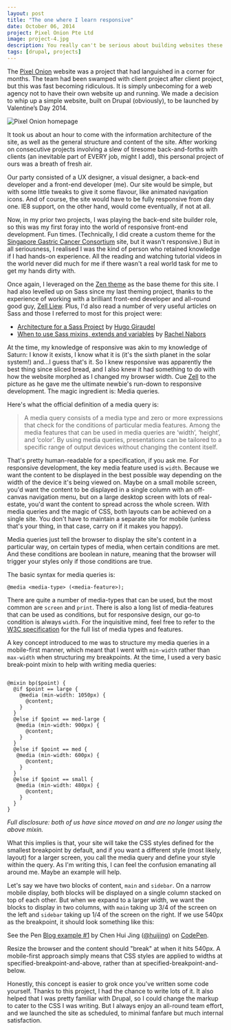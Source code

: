 ```yaml
---
layout: post
title: "The one where I learn responsive"
date: October 06, 2014
project: Pixel Onion Pte Ltd
image: project-4.jpg
description: You really can't be serious about building websites these days they're not optimised for mobile so it was high time I grok-ed the key concepts of responsive design. 
tags: [drupal, projects]
---
```

The [Pixel Onion](http://pixelonion.com/) website was a project that had languished in a corner for months. The team had been swamped with client project after client project, but this was fast becoming ridiculous. It is simply unbecoming for a web agency not to have their own website up and running. We made a decision to whip up a simple website, built on Drupal (obviously), to be launched by Valentine’s Day 2014.

<img src="{{ site.url }}/images/posts/pixel-onion.jpg" alt="Pixel Onion homepage"/>

It took us about an hour to come with the information architecture of the site, as well as the general structure and content of the site. After working on consecutive projects involving a slew of tiresome back-and-forths with clients (an inevitable part of EVERY job, might I add), this personal project of ours was a breath of fresh air. 

Our party consisted of a UX designer, a visual designer, a back-end developer and a front-end developer (me). Our site would be simple, but with some little tweaks to give it some flavour, like animated navigation icons. And of course, the site would have to be fully responsive from day one. IE8 support, on the other hand, would come eventually, if not at all.

Now, in my prior two projects, I was playing the back-end site builder role, so this was my first foray into the world of responsive front-end development. Fun times. (Technically, I did create a custom theme for the [Singapore Gastric Cancer Consortium](http://www.sgcc.sg) site, but it wasn't responsive.) But in all seriousness, I realised I was the kind of person who retained knowledge if I had hands-on experience. All the reading and watching tutorial videos in the world never did much for me if there wasn't a real world task for me to get my hands dirty with.

Once again, I leveraged on the [Zen theme](https://www.drupal.org/project/zen) as the base theme for this site. I had also levelled up on Sass since my last theming project, thanks to the experience of working with a brilliant front-end developer and all-round good guy, [Zell Liew](http://zell-weekeat.com/). Plus, I'd also read a number of very useful articles on Sass and those I referred to most for this project were:

- [Architecture for a Sass Project](http://www.sitepoint.com/architecture-sass-project/) by [Hugo Giraudel](http://hugogiraudel.com/)
- [When to use Sass mixins, extends and variables](https://coderwall.com/p/7p7w2a) by [Rachel Nabors](http://rachelnabors.com/)

At the time, my knowledge of responsive was akin to my knowledge of Saturn: I know it exists, I know what it is (it's the sixth planet in the solar system!) and...I guess that's it. So I knew responsive was apparently the best thing since sliced bread, and I also knew it had something to do with how the website morphed as I changed my browser width. Cue [Zell](https://twitter.com/zellwk) to the picture as he gave me the ultimate newbie's run-down to responsive development. The magic ingredient is: Media queries.

Here's what the official definition of a media query is:

> A media query consists of a media type and zero or more expressions that check for the conditions of particular media features. Among the media features that can be used in media queries are ‘width’, ‘height’, and ‘color’. By using media queries, presentations can be tailored to a specific range of output devices without changing the content itself.

That's pretty human-readable for a specification, if you ask me. For responsive development, the key media feature used is <code class="language-css">width</code>. Because we want the content to be displayed in the best possible way depending on the width of the device it's being viewed on. Maybe on a small mobile screen, you'd want the content to be displayed in a single column with an off-canvas navigation menu, but on a large desktop screen with lots of real-estate, you'd want the content to spread across the whole screen. With media queries and the magic of CSS, both layouts can be achieved on a single site. You don't have to maintain a separate site for mobile (unless that's your thing, in that case, carry on if it makes you happy).

Media queries just tell the browser to display the site's content in a particular way, on certain types of media, when certain conditions are met. And these conditions are boolean in nature, meaning that the browser will trigger your styles only if those conditions are true.

The basic syntax for media queries is:
<pre><code class="language-css">@media &lt;media-type&gt; (&lt;media-feature&gt;);</code></pre>
There are quite a number of media-types that can be used, but the most common are <code class="language-css">screen</code> and <code class="language-css">print</code>. There is also a long list of media-features that can be used as conditions, but for responsive design, our go-to condition is always <code class="language-css">width</code>. For the inquisitive mind, feel free to refer to the [W3C specification](http://www.w3.org/TR/css3-mediaqueries/) for the full list of media types and features. 

A key concept introduced to me was to structure my media queries in a mobile-first manner, which meant that I went with <code class="language-css">min-width</code> rather than <code class="language-css">max-width</code> when structuring my breakpoints. At the time, I used a very basic break-point mixin to help with writing media queries:
<pre><code class="language-css">
@mixin bp($point) {
  @if $point == large {
    @media (min-width: 1050px) {
      @content;
    }
  }
  @else if $point == med-large {
   @media (min-width: 900px) {
      @content;
    }
  }
  @else if $point == med {
   @media (min-width: 600px) {
      @content;
    }
  }
  @else if $point == small {
   @media (min-width: 480px) {
      @content;
    }
  }
}
</code></pre>
*Full disclosure: both of us have since moved on and are no longer using the above mixin.*

What this implies is that, your site will take the CSS styles defined for the smallest breakpoint by default, and if you want a different style (most likely, layout) for a larger screen, you call the media query and define your style within the query. As I'm writing this, I can feel the confusion emanating all around me. Maybe an example will help.

Let's say we have two blocks of content, `main` and `sidebar`. On a narrow mobile display, both blocks will be displayed on a single column stacked on top of each other. But when we expand to a larger width, we want the blocks to display in two columns, with `main` taking up 3/4 of the screen on the left and `sidebar` taking up 1/4 of the screen on the right. If we use 540px as the breakpoint, it should look something like this:

<p data-height="268" data-theme-id="9162" data-slug-hash="ivzgm" data-default-tab="result" data-user="huijing" class='codepen'>See the Pen <a href='http://codepen.io/huijing/pen/ivzgm/'>Blog example #1</a> by Chen Hui Jing (<a href='http://codepen.io/huijing'>@huijing</a>) on <a href='http://codepen.io'>CodePen</a>.</p>
<script async src="//assets.codepen.io/assets/embed/ei.js"></script>
Resize the browser and the content should "break" at when it hits 540px. A mobile-first approach simply means that CSS styles are applied to widths at specified-breakpoint-and-above, rather than at specified-breakpoint-and-below.

Honestly, this concept is easier to grok once you've written some code yourself. Thanks to this project, I had the chance to write lots of it. It also helped that I was pretty familiar with Drupal, so I could change the markup to cater to the CSS I was writing. But I always enjoy an all-round team effort, and we launched the site as scheduled, to minimal fanfare but much internal satisfaction.
